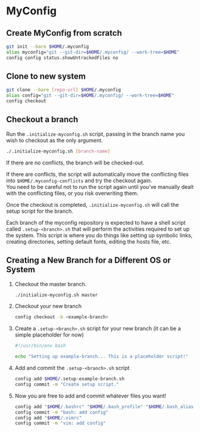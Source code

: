 # MyConfig

## Create MyConfig from scratch

```bash
git init --bare $HOME/.myconfig
alias myconfig="git --git-dir=$HOME/.myconfig/ --work-tree=$HOME"
config config status.showUntrackedFiles no
```

## Clone to new system

```bash
git clone --bare [repo-url] $HOME/.myconfig
alias config="git --git-dir=$HOME/.myconfig/ --work-tree=$HOME"
config checkout
```

## Checkout a branch

Run the `.initialize-myconfig.sh` script, passing in the branch name you wish to
checkout as the only argument.

```bash
./.initialize-myconfig.sh [branch-name]
```

If there are no conflicts, the branch will be checked-out.

If there are conflicts, the script will automatically move the conflicting
files into `$HOME/.myconfig-conflicts` and try the checkout again.  
You need to be careful not to run the script again until you've manually dealt
with the conflicting files, or you risk overwriting them.

Once the checkout is completed, `.initialize-myconfig.sh` will call the setup
script for the branch.

Each branch of the myconfig repository is expected to have a shell script called
`.setup-<branch>.sh` that will perform the activities required to set up the
system. This script is where you do things like setting up symbolic links,
creating directories, setting default fonts, editing the hosts file, etc.

## Creating a New Branch for a Different OS or System

1. Checkout the master branch.

    ```bash
    ./initialize-myconfig.sh master
    ```

2. Checkout your new branch

    ```bash
    config checkout -b <example-branch>
    ```

3. Create a `.setup-<branch>.sh` script for your new branch (it can be a
simple placeholder for now)

    ```bash
    #!/usr/bin/env bash

    echo "Setting up example-branch... This is a placeholder script!"
    ```

4. Add and commit the `.setup-<branch>.sh` script

    ```bash
    config add $HOME/.setup-example-branch.sh
    config commit -m "Create setup script."
    ```

5. Now you are free to add and commit whatever files you want!

    ```bash
    config add "$HOME/.bashrc" "$HOME/.bash_profile" "$HOME/.bash_aliases"
    config commit -m "bash: add config"
    config add "$HOME/.vimrc"
    config commit -m "vim: add config"
    ```
